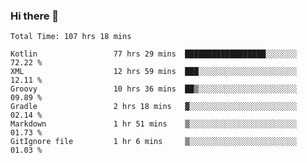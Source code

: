 ### Hi there 👋

<!--START_SECTION:waka-->

```text
Total Time: 107 hrs 18 mins

Kotlin                 77 hrs 29 mins  ██████████████████░░░░░░░   72.22 %
XML                    12 hrs 59 mins  ███░░░░░░░░░░░░░░░░░░░░░░   12.11 %
Groovy                 10 hrs 36 mins  ██▒░░░░░░░░░░░░░░░░░░░░░░   09.89 %
Gradle                 2 hrs 18 mins   ▓░░░░░░░░░░░░░░░░░░░░░░░░   02.14 %
Markdown               1 hr 51 mins    ▒░░░░░░░░░░░░░░░░░░░░░░░░   01.73 %
GitIgnore file         1 hr 6 mins     ▒░░░░░░░░░░░░░░░░░░░░░░░░   01.03 %
```

<!--END_SECTION:waka-->

<!--
**AndroidLion48/AndroidLion48** is a ✨ _special_ ✨ repository because its `README.md` (this file) appears on your GitHub profile.

Here are some ideas to get you started:

- 🔭 I’m currently working on becoming a full time professional software developer for Android Mobile Applications
- 🌱 I’m currently learning Kotlin, Jetpack Compose, and Android Studio.
- 👯 I’m looking to collaborate on Mobile Applications
- 🤔 I’m looking for help with career advancement.
- 💬 Ask me about my journey in entering the Software Development Industry
- 📫 How to reach me: Here
- 😄 Pronouns: Him
- ⚡ Fun fact: Something
-->
